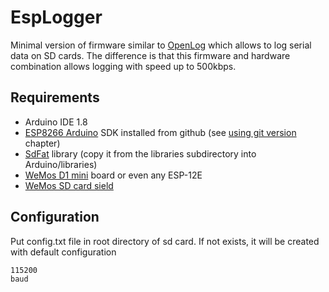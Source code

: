 # EspLogger

Minimal version of firmware similar to [OpenLog](https://github.com/sparkfun/OpenLog) which allows to log serial data on SD cards.
The difference is that this firmware and hardware combination allows logging with speed up to 500kbps.

## Requirements

- Arduino IDE 1.8
- [ESP8266 Arduino](https://github.com/esp8266/Arduino) SDK installed from github (see [using git version](https://github.com/esp8266/Arduino#using-git-version) chapter)
- [SdFat](https://github.com/greiman/SdFat) library (copy it from the libraries subdirectory into Arduino/libraries)
- [WeMos D1 mini](https://www.wemos.cc/product/d1-mini.html) board or even any ESP-12E
- [WeMos SD card sield](https://www.wemos.cc/product/micro-sd-card-shield.html)

## Configuration

Put config.txt file in root directory of sd card. If not exists, it will be created with default configuration
```
115200
baud
```
